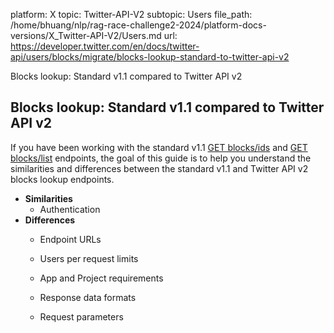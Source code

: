 platform: X
topic: Twitter-API-V2
subtopic: Users
file_path: /home/bhuang/nlp/rag-race-challenge2-2024/platform-docs-versions/X_Twitter-API-V2/Users.md
url: https://developer.twitter.com/en/docs/twitter-api/users/blocks/migrate/blocks-lookup-standard-to-twitter-api-v2

Blocks lookup: Standard v1.1 compared to Twitter API v2

## Blocks lookup: Standard v1.1 compared to Twitter API v2

If you have been working with the standard v1.1 [GET blocks/ids](https://developer.twitter.com/en/docs/twitter-api/v1/accounts-and-users/mute-block-report-users/api-reference/get-blocks-ids) and [GET blocks/list](https://developer.twitter.com/content/developer-twitter/en/docs/twitter-api/v1/accounts-and-users/mute-block-report-users/api-reference/get-blocks-list) endpoints, the goal of this guide is to help you understand the similarities and differences between the standard v1.1 and Twitter API v2 blocks lookup endpoints.

* **Similarities**
    * Authentication
* **Differences**
    * Endpoint URLs  
        
    * Users per request limits
    * App and Project requirements
    * Response data formats
    * Request parameters